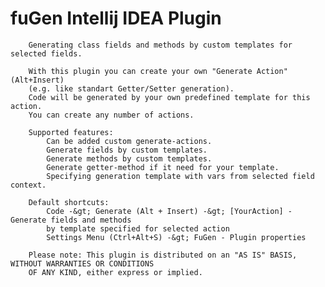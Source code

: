 fuGen Intellij IDEA Plugin
=====
        Generating class fields and methods by custom templates for selected fields.

        With this plugin you can create your own "Generate Action" (Alt+Insert) 
        (e.g. like standart Getter/Setter generation).
        Code will be generated by your own predefined template for this action.
        You can create any number of actions.

        Supported features:
            Can be added custom generate-actions.
            Generate fields by custom templates.
            Generate methods by custom templates.
            Generate getter-method if it need for your template.
            Specifying generation template with vars from selected field context.

        Default shortcuts:
            Code -&gt; Generate (Alt + Insert) -&gt; [YourAction] - Generate fields and methods 
            by template specified for selected action
            Settings Menu (Ctrl+Alt+S) -&gt; FuGen - Plugin properties
        
        Please note: This plugin is distributed on an "AS IS" BASIS, WITHOUT WARRANTIES OR CONDITIONS 
        OF ANY KIND, either express or implied.
